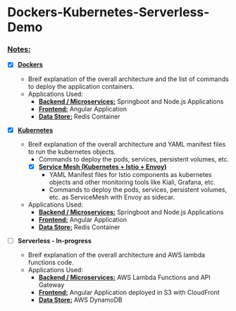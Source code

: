 # Dockers-Kubernetes-Serverless-Demo

### [Notes:](https://github.com/sriram-ponangi/Dockers-Kubernetes-Demo/tree/master/Notes)
  - [X] **[Dockers](https://github.com/sriram-ponangi/Dockers-Kubernetes-Demo/tree/master/Notes/1.%20Dockers)**
    - Breif explanation of the overall architecture and the list of commands to deploy the application containers.
    - Applications Used:
      - **[Backend / Microservices:](https://github.com/sriram-ponangi/dockers-k8s-demo-microservices)** Springboot and Node.js Applications
      - **[Frontend:](https://github.com/sriram-ponangi/dockers-k8s-demo-frontend)** Angular Application
      - **[Data Store:](https://hub.docker.com/_/redis)** Redis Container
      
  - [X] **[Kubernetes](https://github.com/sriram-ponangi/Dockers-Kubernetes-Demo/tree/master/Notes/2.%20Kubernetes)**
    - Breif explanation of the overall architecture and YAML manifest files to run the kubernetes objects.
      - Commands to deploy the pods, services, persistent volumes, etc.    
      - [X] **[Service Mesh (Kubernetes + Istio + Envoy)](https://github.com/sriram-ponangi/Dockers-Kubernetes-Demo/tree/master/Notes/3.%20Istio-Service-Mesh)**
        - YAML Manifest files for Istio components as kubernetes objects and other monitoring tools like Kiali, Grafana, etc.
        - Commands to deploy the pods, services, persistent volumes, etc. as ServiceMesh with Envoy as sidecar.
    - Applications Used:
      - **[Backend / Microservices:](https://github.com/sriram-ponangi/dockers-k8s-demo-microservices)** Springboot and Node.js Applications
      - **[Frontend:](https://github.com/sriram-ponangi/dockers-k8s-demo-frontend)** Angular Application
      - **[Data Store:](https://hub.docker.com/_/redis)** Redis Container 

 - [ ] **Serverless - In-progress**
     - Breif explanation of the overall architecture and AWS lambda functions code.
     - Applications Used:
        -  **[Backend / Microservices:]()** AWS Lambda Functions and API Gateway
        -  **[Frontend:](https://github.com/sriram-ponangi/dockers-k8s-demo-frontend)** Angular Application deployed in S3 with CloudFront
        -  **[Data Store:](https://aws.amazon.com/dynamodb/)** AWS DynamoDB
 

